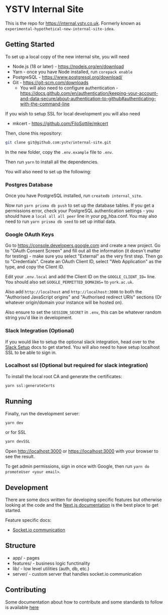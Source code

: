 # YSTV Internal Site

This is the repo for https://internal.ystv.co.uk.
Formerly known as `experimental-hypothetical-new-internal-site-idea`.

## Getting Started

To set up a local copy of the new internal site, you will need

- Node.js (18 or later) - https://nodejs.org/en/download
- Yarn - once you have Node installed, run `corepack enable`
- PostgreSQL - https://www.postgresql.org/download/
- Git - https://git-scm.com/downloads
  - You will also need to configure authentication - https://docs.github.com/en/authentication/keeping-your-account-and-data-secure/about-authentication-to-github#authenticating-with-the-command-line

If you wish to setup SSL for local development you will also need

- mkcert - https://github.com/FiloSottile/mkcert

Then, clone this repository:

```sh
git clone git@github.com:ystv/internal-site.git
```

In the new folder, copy the `.env.example` file to `.env`.

Then run `yarn` to install all the dependencies.

You will also need to set up the following:

### Postgres Database

Once you have PostgreSQL installed, run `createdb internal_site`.

Now run `yarn prisma db push` to set up the database tables.
If you get a permissions error, check your PostgreSQL authentication settings - you should have a `local all all peer` line in your pg_hba.conf.
You may also need to run `yarn prisma db seed` to set up initial data.

### Google OAuth Keys

Go to https://console.developers.google.com and create a new project.
Go to "OAuth Consent Screen" and fill out all the information (it doesn't matter for testing) - make sure you select "External" as the very first step.
Then go to "Credentials".
Create an OAuth Client ID, select "Web Application" as the type, and copy the Client ID.

Edit your `.env.local` and add the Client ID on the `GOOGLE_CLIENT_ID=` line. You should also set `GOOGLE_PERMITTED_DOMAINS=` to `york.ac.uk`.

Also add `http://localhost` and `http://localhost:3000` to both the "Authorised JavaScript origins" and "Authorised redirect URIs" sections (Or whatever origin/domain your instance will be hosted on).

Also ensure to set the `SESSION_SECRET` in `.env`, this can be whatever random string you'd like in development.

### Slack Integration (Optional)

If you would like to setup the optional slack integration, head over to the [Slack Setup](/docs/setup_slack.md) docs to get started. You will also need to have setup localhost SSL to be able to sign in.

### Localhost ssl (Optional but required for slack integration)

To install the local root CA and generate the certificates:

```bash
yarn ssl:generateCerts
```

## Running

Finally, run the development server:

```bash
yarn dev
```

or for SSL

```bash
yarn devSSL
```

Open [http://localhost:3000](http://localhost:3000) or [https://localhost:3000](https://localhost:3000) with your browser to see the result.

To get admin permissions, sign in once with Google, then run `yarn do promoteUser <your email>`.

## Development

There are some docs written for developing specific features but otherwise looking at the code and the [Next.js documentation](https://nextjs.org/docs) is the best place to get started.

Feature specific docs:

- [Socket.io communication](/docs/development/implementing_socket_io.md)

## Structure

- app/ - pages
- features/ - business logic functinality
- lib/ - low level utilities (auth, db, etc.)
- server/ - custom server that handles socket.io communication

## Contributing

Some documentation about how to contribute and some standards to follow is available [here](/docs/contributing.md)
